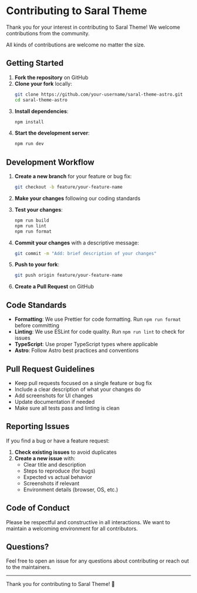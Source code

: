 # Contributing to Saral Theme

Thank you for your interest in contributing to Saral Theme! We welcome contributions from the community.

All kinds of contributions are welcome no matter the size.

## Getting Started

1. **Fork the repository** on GitHub
2. **Clone your fork** locally:
   ```bash
   git clone https://github.com/your-username/saral-theme-astro.git
   cd saral-theme-astro
   ```
3. **Install dependencies**:
   ```bash
   npm install
   ```
4. **Start the development server**:
   ```bash
   npm run dev
   ```

## Development Workflow

1. **Create a new branch** for your feature or bug fix:

   ```bash
   git checkout -b feature/your-feature-name
   ```

2. **Make your changes** following our coding standards

3. **Test your changes**:

   ```bash
   npm run build
   npm run lint
   npm run format
   ```

4. **Commit your changes** with a descriptive message:

   ```bash
   git commit -m "Add: brief description of your changes"
   ```

5. **Push to your fork**:

   ```bash
   git push origin feature/your-feature-name
   ```

6. **Create a Pull Request** on GitHub

## Code Standards

- **Formatting**: We use Prettier for code formatting. Run `npm run format` before committing
- **Linting**: We use ESLint for code quality. Run `npm run lint` to check for issues
- **TypeScript**: Use proper TypeScript types where applicable
- **Astro**: Follow Astro best practices and conventions

## Pull Request Guidelines

- Keep pull requests focused on a single feature or bug fix
- Include a clear description of what your changes do
- Add screenshots for UI changes
- Update documentation if needed
- Make sure all tests pass and linting is clean

## Reporting Issues

If you find a bug or have a feature request:

1. **Check existing issues** to avoid duplicates
2. **Create a new issue** with:
   - Clear title and description
   - Steps to reproduce (for bugs)
   - Expected vs actual behavior
   - Screenshots if relevant
   - Environment details (browser, OS, etc.)

## Code of Conduct

Please be respectful and constructive in all interactions. We want to maintain a welcoming environment for all contributors.

## Questions?

Feel free to open an issue for any questions about contributing or reach out to the maintainers.

---

Thank you for contributing to Saral Theme! 🎉
